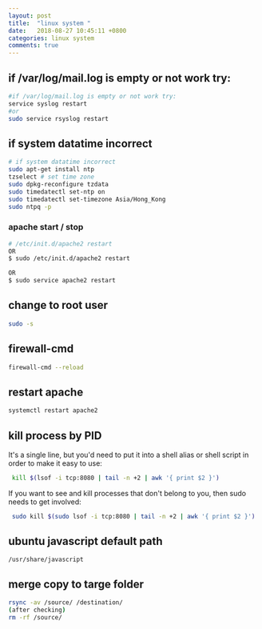 ```yaml
---
layout: post
title:  "linux system "
date:   2018-08-27 10:45:11 +0800
categories: linux system
comments: true
---
```




## if /var/log/mail.log is empty or not work try:

```bash
#if /var/log/mail.log is empty or not work try:
service syslog restart 
#or 
sudo service rsyslog restart
```
## if system datatime incorrect
```bash
# if system datatime incorrect
sudo apt-get install ntp
tzselect # set time zone
sudo dpkg-reconfigure tzdata
sudo timedatectl set-ntp on
sudo timedatectl set-timezone Asia/Hong_Kong
sudo ntpq -p
```

### apache start / stop
```bash
# /etc/init.d/apache2 restart
OR
$ sudo /etc/init.d/apache2 restart

OR
$ sudo service apache2 restart
```
## change to root user
```bash
sudo -s
```

## firewall-cmd
```bash
firewall-cmd --reload

```
## restart apache
```bash
systemctl restart apache2
```

## kill process by PID
It's a single line, but you'd need to put it into a shell alias or shell script in order to make it easy to use:
```bash
 kill $(lsof -i tcp:8080 | tail -n +2 | awk '{ print $2 }')
```
If you want to see and kill processes that don't belong to you, then sudo needs to get involved:
```bash
 sudo kill $(sudo lsof -i tcp:8080 | tail -n +2 | awk '{ print $2 }')
```

## ubuntu javascript default path
~~~
/usr/share/javascript 
~~~

## merge copy to targe folder
```bash
rsync -av /source/ /destination/
(after checking)
rm -rf /source/
```